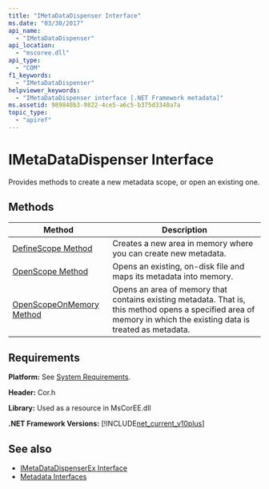 ```yaml
---
title: "IMetaDataDispenser Interface"
ms.date: "03/30/2017"
api_name: 
  - "IMetaDataDispenser"
api_location: 
  - "mscoree.dll"
api_type: 
  - "COM"
f1_keywords: 
  - "IMetaDataDispenser"
helpviewer_keywords: 
  - "IMetaDataDispenser interface [.NET Framework metadata]"
ms.assetid: 989840b3-9822-4ce5-a6c5-b375d3340a7a
topic_type: 
  - "apiref"
---
```

# IMetaDataDispenser Interface
Provides methods to create a new metadata scope, or open an existing one.  
  
## Methods  
  
|Method|Description|  
|------------|-----------------|  
|[DefineScope Method](../../../../docs/framework/unmanaged-api/metadata/imetadatadispenser-definescope-method.md)|Creates a new area in memory where you can create new metadata.|  
|[OpenScope Method](../../../../docs/framework/unmanaged-api/metadata/imetadatadispenser-openscope-method.md)|Opens an existing, on-disk file and maps its metadata into memory.|  
|[OpenScopeOnMemory Method](../../../../docs/framework/unmanaged-api/metadata/imetadatadispenser-openscopeonmemory-method.md)|Opens an area of memory that contains existing metadata. That is, this method opens a specified area of memory in which the existing data is treated as metadata.|  
  
## Requirements  
 **Platform:** See [System Requirements](../../../../docs/framework/get-started/system-requirements.md).  
  
 **Header:** Cor.h  
  
 **Library:** Used as a resource in MsCorEE.dll  
  
 **.NET Framework Versions:** [!INCLUDE[net_current_v10plus](../../../../includes/net-current-v10plus-md.md)]  
  
## See also

- [IMetaDataDispenserEx Interface](../../../../docs/framework/unmanaged-api/metadata/imetadatadispenserex-interface.md)
- [Metadata Interfaces](../../../../docs/framework/unmanaged-api/metadata/metadata-interfaces.md)
